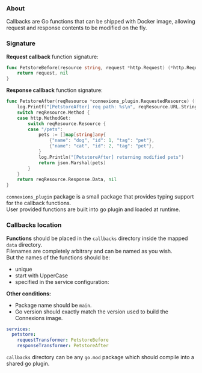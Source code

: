 ### About

Callbacks are Go functions that can be shipped with Docker image, allowing request and response contents to be modified on the fly.

### Signature

**Request callback** function signature:
```go
func PetstoreBefore(resource string, request *http.Request) (*http.Request, error) {
    return request, nil
}
```

**Response callback** function signature:
```go
func PetstoreAfter(reqResource *connexions_plugin.RequestedResource) ([]byte, error) {
    log.Printf("[PetstoreAfter] req path: %s\n", reqResource.URL.String())
    switch reqResource.Method {
    case http.MethodGet:
        switch reqResource.Resource {
        case "/pets":
            pets := []map[string]any{
                {"name": "dog", "id": 1, "tag": "pet"},
                {"name": "cat", "id": 2, "tag": "pet"},
            }
            log.Println("[PetstoreAfter] returning modified pets")
            return json.Marshal(pets)
        }
    }
    return reqResource.Response.Data, nil
}
```

`connexions_plugin` package is a small package that provides typing support for the callback functions.<br>
User provided functions are built into go plugin and loaded at runtime.

### Callbacks location

**Functions** should be placed in the `callbacks` directory inside the mapped `data` directory.<br>
Filenames are completely arbitrary and can be named as you wish.<br>
But the names of the functions should be:<br/>
- unique
- start with UpperCase
- specified in the service configuration:

**Other conditions:**<br/>
- Package name should be `main`.
- Go version should exactly match the version used to build the Connexions image.

```yaml
services:
  petstore:
    requestTransformer: PetstoreBefore
    responseTransformer: PetstoreAfter
```

`callbacks` directory can be any `go.mod` package which should compile into a shared go plugin.<br>
